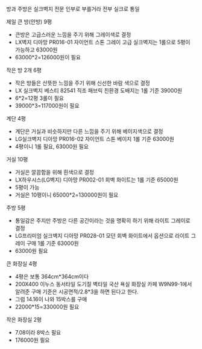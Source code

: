 방과 주방은 실크벽지 전문 인부로 부를거라 전부 실크로 통일

제일 큰 방(안방) 9평
- 큰방은 고급스러운 느낌을 주기 위해 그레이색로 결정
- LX벽지 디아망 PR016-01 자이언트 스톤 그레이 고급 실크벽지는 1롤으로 5평이 가능하고 63000원
- 63000*2=126000원이 필요

작은 방 2개 6평
- 작은 방들은 산뜻한 느낌을 주기 위해 신선한 바람 색으로 결정
- LX 실크벽지 베스티 82541 직조 패브릭 친환경 도배지는 1롤 기준 39000원
- 6*2=12평 3롤이 필요
- 39000*3=117000원이 필요

계단 4평
- 계단은 거실과 비슷하지만 다른 느낌을 주기 위해 베이지색으로 결정
- LG실크벽지 디아망 PR016-02 자이언트 스톤 베이지 1롤 기준 63000원
- 4평이니 1롤 필요, 63000원 필요

거실 10평
- 거실은 깔끔함을 위해 흰색으로 결정
- LX하우시스(LG벽지) 디아망 PR002-01 회벽 화이트는 1롤 기준 65000원
- 5평이 가능
- 거실은 10평이니 65000*2=130000원이 필요

주방 5평
- 통일감은 주지만 주방은 다른 공간이라는 것을 명확히 하기 위해 라이트 그레이로 결정
- LG프리미엄 실크벽지 디아망 PR028-01 모던 회벽 화이트에서 옵션으로 라이트 그레이 구매 1롤 기준 63000원
- 63000원 필요

큰 화장실 4평
- 4평은 보통 364cm*364cm이다
- 200X400 이누스 동서타일 도기질 벽타일 국산 욕실 화장실 카페 W9N99-1에서 알려준 구매 기준은 시공면적/2.8*3을 하면 된다고 한다.
- 그럼 14.16이 나와 15박스를 구매
- 22000*15=330000원 필요

작은 화장실 2평
- 7.08이라 8박스 필요
- 176000원 필요

